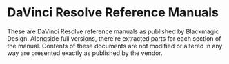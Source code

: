 # DaVinci Resolve Reference Manuals

These are DaVinci Resolve reference manuals as published by Blackmagic Design. Alongside full versions, there're extracted parts for each section of the manual. Contents of these documents are not modified or altered in any way are presented exactly as published by the vendor.